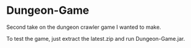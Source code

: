 Dungeon-Game
============

Second take on the dungeon crawler game I wanted to make.

To test the game, just extract the latest.zip and run Dungeon-Game.jar.
